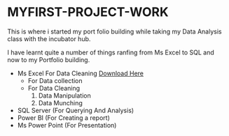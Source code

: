 # MYFIRST-PROJECT-WORK
This is where i started my port folio building while taking my Data Analysis class with the incubator hub.

I have learnt quite a number of things ranfing from Ms Excel to SQL and now to my Portfolio building.
- Ms Excel For Data Cleaning [Download Here](http://www.microsoft.com)
     - For Data collection
     - For Data Cleaning
       1. Data Manipulation
       2. Data Munching
- SQL Server (For Querying And Analysis)
- Power BI (For Creating a report)
- Ms Power Point (For Presentation)
  
